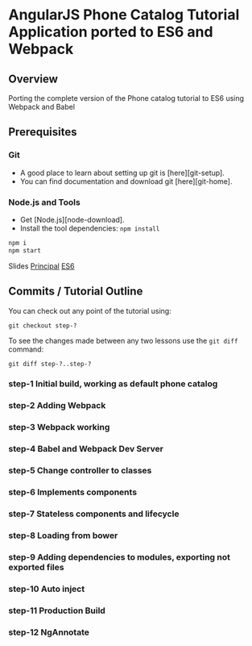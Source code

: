 # AngularJS Phone Catalog Tutorial Application ported to ES6 and Webpack


## Overview

Porting the complete version of the Phone catalog tutorial to ES6 using Webpack and Babel


## Prerequisites

### Git

- A good place to learn about setting up git is [here][git-setup].
- You can find documentation and download git [here][git-home].

### Node.js and Tools

- Get [Node.js][node-download].
- Install the tool dependencies: `npm install`


```bash
npm i 
npm start
```


Slides
[Principal](https://drive.google.com/open?id=1eBPa4mWQoTLRifQ2Vy-m1Bp3MGaLU7BCGCTakqdgMvw)
[ES6](http://slides.com/creedarky/es2015-2#/)




## Commits / Tutorial Outline

You can check out any point of the tutorial using:

```
git checkout step-?
```

To see the changes made between any two lessons use the `git diff` command:

```
git diff step-?..step-?
```

### step-1 Initial build, working as default phone catalog


### step-2 Adding Webpack 


### step-3 Webpack working


### step-4 Babel and Webpack Dev Server


### step-5 Change controller to classes


### step-6 Implements components


### step-7 Stateless components and lifecycle 


### step-8 Loading from bower


### step-9 Adding dependencies to modules, exporting not exported files


### step-10 Auto inject


### step-11 Production Build


### step-12 NgAnnotate


